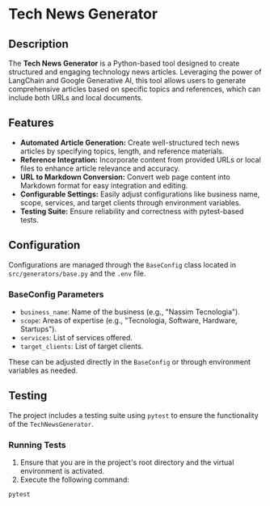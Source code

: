 # Tech News Generator

## Description

The **Tech News Generator** is a Python-based tool designed to create structured and engaging technology news articles. Leveraging the power of LangChain and Google Generative AI, this tool allows users to generate comprehensive articles based on specific topics and references, which can include both URLs and local documents.

## Features

- **Automated Article Generation:** Create well-structured tech news articles by specifying topics, length, and reference materials.
- **Reference Integration:** Incorporate content from provided URLs or local files to enhance article relevance and accuracy.
- **URL to Markdown Conversion:** Convert web page content into Markdown format for easy integration and editing.
- **Configurable Settings:** Easily adjust configurations like business name, scope, services, and target clients through environment variables.
- **Testing Suite:** Ensure reliability and correctness with pytest-based tests.

## Configuration

Configurations are managed through the `BaseConfig` class located in `src/generators/base.py` and the `.env` file.

### BaseConfig Parameters

- `business_name`: Name of the business (e.g., "Nassim Tecnologia").
- `scope`: Areas of expertise (e.g., "Tecnologia, Software, Hardware, Startups").
- `services`: List of services offered.
- `target_clients`: List of target clients.

These can be adjusted directly in the `BaseConfig` or through environment variables as needed.

## Testing

The project includes a testing suite using `pytest` to ensure the functionality of the `TechNewsGenerator`.

### Running Tests

1. Ensure that you are in the project's root directory and the virtual environment is activated.
2. Execute the following command:

```bash
pytest
```